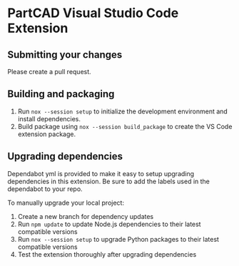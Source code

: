 # PartCAD Visual Studio Code Extension

## Submitting your changes

Please create a pull request.

## Building and packaging

1. Run `nox --session setup` to initialize the development environment and install dependencies.
2. Build package using `nox --session build_package` to create the VS Code extension package.

## Upgrading dependencies

Dependabot yml is provided to make it easy to setup upgrading dependencies in this extension. Be sure to add the labels used in the dependabot to your repo.

To manually upgrade your local project:

1. Create a new branch for dependency updates
2. Run `npm update` to update Node.js dependencies to their latest compatible versions
3. Run `nox --session setup` to upgrade Python packages to their latest compatible versions
4. Test the extension thoroughly after upgrading dependencies
